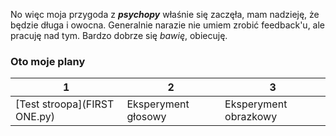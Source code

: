 No więc moja przygoda z _**psychopy**_ właśnie się zaczęła, mam nadzieję, że będzie długa i owocna.
Generalnie narazie nie umiem zrobić feedback'u, ale pracuję nad tym.
Bardzo dobrze się _bawię_, obiecuję.


### Oto moje plany

  1 | 2 | 3
---------------|-------------|-------------|
[Test stroopa](FIRST ONE.py)|Eksperyment głosowy|Eksperyment obrazkowy|
